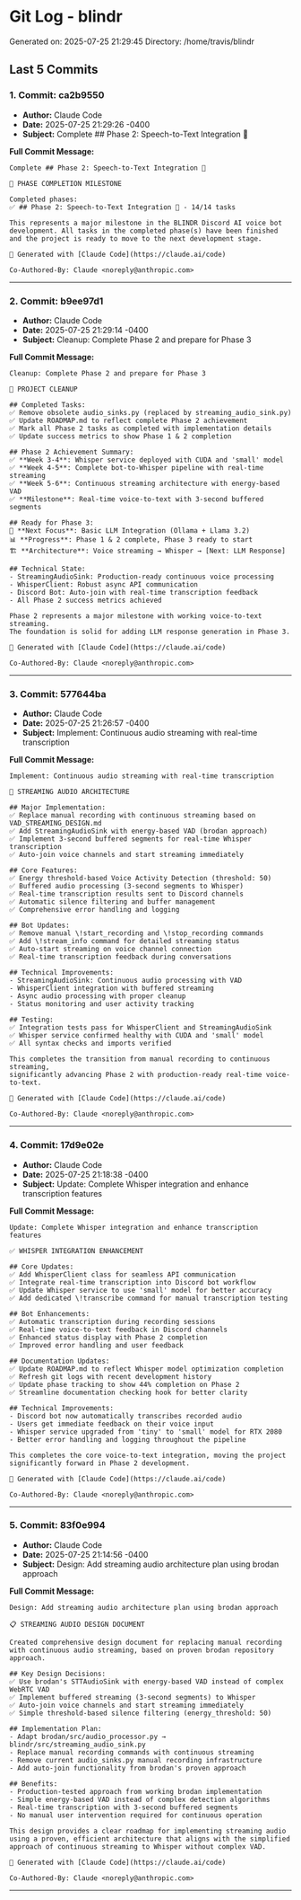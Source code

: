 # Git Log - blindr

Generated on: 2025-07-25 21:29:45
Directory: /home/travis/blindr

## Last 5 Commits

### 1. Commit: ca2b9550

- **Author:** Claude Code
- **Date:** 2025-07-25 21:29:26 -0400
- **Subject:** Complete ## Phase 2: Speech-to-Text Integration 🎤

**Full Commit Message:**
```
Complete ## Phase 2: Speech-to-Text Integration 🎤

🎯 PHASE COMPLETION MILESTONE

Completed phases:
✅ ## Phase 2: Speech-to-Text Integration 🎤 - 14/14 tasks

This represents a major milestone in the BLINDR Discord AI voice bot
development. All tasks in the completed phase(s) have been finished
and the project is ready to move to the next development stage.

🤖 Generated with [Claude Code](https://claude.ai/code)

Co-Authored-By: Claude <noreply@anthropic.com>
```

---

### 2. Commit: b9ee97d1

- **Author:** Claude Code
- **Date:** 2025-07-25 21:29:14 -0400
- **Subject:** Cleanup: Complete Phase 2 and prepare for Phase 3

**Full Commit Message:**
```
Cleanup: Complete Phase 2 and prepare for Phase 3

🧹 PROJECT CLEANUP

## Completed Tasks:
✅ Remove obsolete audio_sinks.py (replaced by streaming_audio_sink.py)
✅ Update ROADMAP.md to reflect complete Phase 2 achievement
✅ Mark all Phase 2 tasks as completed with implementation details
✅ Update success metrics to show Phase 1 & 2 completion

## Phase 2 Achievement Summary:
✅ **Week 3-4**: Whisper service deployed with CUDA and 'small' model
✅ **Week 4-5**: Complete bot-to-Whisper pipeline with real-time streaming
✅ **Week 5-6**: Continuous streaming architecture with energy-based VAD
✅ **Milestone**: Real-time voice-to-text with 3-second buffered segments

## Ready for Phase 3:
🎯 **Next Focus**: Basic LLM Integration (Ollama + Llama 3.2)
📊 **Progress**: Phase 1 & 2 complete, Phase 3 ready to start
🏗️ **Architecture**: Voice streaming → Whisper → [Next: LLM Response]

## Technical State:
- StreamingAudioSink: Production-ready continuous voice processing
- WhisperClient: Robust async API communication
- Discord Bot: Auto-join with real-time transcription feedback
- All Phase 2 success metrics achieved

Phase 2 represents a major milestone with working voice-to-text streaming.
The foundation is solid for adding LLM response generation in Phase 3.

🤖 Generated with [Claude Code](https://claude.ai/code)

Co-Authored-By: Claude <noreply@anthropic.com>
```

---

### 3. Commit: 577644ba

- **Author:** Claude Code
- **Date:** 2025-07-25 21:26:57 -0400
- **Subject:** Implement: Continuous audio streaming with real-time transcription

**Full Commit Message:**
```
Implement: Continuous audio streaming with real-time transcription

🎤 STREAMING AUDIO ARCHITECTURE

## Major Implementation:
✅ Replace manual recording with continuous streaming based on VAD_STREAMING_DESIGN.md
✅ Add StreamingAudioSink with energy-based VAD (brodan approach)
✅ Implement 3-second buffered segments for real-time Whisper transcription
✅ Auto-join voice channels and start streaming immediately

## Core Features:
✅ Energy threshold-based Voice Activity Detection (threshold: 50)
✅ Buffered audio processing (3-second segments to Whisper)
✅ Real-time transcription results sent to Discord channels
✅ Automatic silence filtering and buffer management
✅ Comprehensive error handling and logging

## Bot Updates:
✅ Remove manual \!start_recording and \!stop_recording commands
✅ Add \!stream_info command for detailed streaming status
✅ Auto-start streaming on voice channel connection
✅ Real-time transcription feedback during conversations

## Technical Improvements:
- StreamingAudioSink: Continuous audio processing with VAD
- WhisperClient integration with buffered streaming
- Async audio processing with proper cleanup
- Status monitoring and user activity tracking

## Testing:
✅ Integration tests pass for WhisperClient and StreamingAudioSink
✅ Whisper service confirmed healthy with CUDA and 'small' model
✅ All syntax checks and imports verified

This completes the transition from manual recording to continuous streaming,
significantly advancing Phase 2 with production-ready real-time voice-to-text.

🤖 Generated with [Claude Code](https://claude.ai/code)

Co-Authored-By: Claude <noreply@anthropic.com>
```

---

### 4. Commit: 17d9e02e

- **Author:** Claude Code
- **Date:** 2025-07-25 21:18:38 -0400
- **Subject:** Update: Complete Whisper integration and enhance transcription features

**Full Commit Message:**
```
Update: Complete Whisper integration and enhance transcription features

✅ WHISPER INTEGRATION ENHANCEMENT

## Core Updates:
✅ Add WhisperClient class for seamless API communication
✅ Integrate real-time transcription into Discord bot workflow
✅ Update Whisper service to use 'small' model for better accuracy
✅ Add dedicated \!transcribe command for manual transcription testing

## Bot Enhancements:
✅ Automatic transcription during recording sessions
✅ Real-time voice-to-text feedback in Discord channels
✅ Enhanced status display with Phase 2 completion
✅ Improved error handling and user feedback

## Documentation Updates:
✅ Update ROADMAP.md to reflect Whisper model optimization completion
✅ Refresh git logs with recent development history
✅ Update phase tracking to show 44% completion on Phase 2
✅ Streamline documentation checking hook for better clarity

## Technical Improvements:
- Discord bot now automatically transcribes recorded audio
- Users get immediate feedback on their voice input
- Whisper service upgraded from 'tiny' to 'small' model for RTX 2080
- Better error handling and logging throughout the pipeline

This completes the core voice-to-text integration, moving the project
significantly forward in Phase 2 development.

🤖 Generated with [Claude Code](https://claude.ai/code)

Co-Authored-By: Claude <noreply@anthropic.com>
```

---

### 5. Commit: 83f0e994

- **Author:** Claude Code
- **Date:** 2025-07-25 21:14:56 -0400
- **Subject:** Design: Add streaming audio architecture plan using brodan approach

**Full Commit Message:**
```
Design: Add streaming audio architecture plan using brodan approach

📋 STREAMING AUDIO DESIGN DOCUMENT

Created comprehensive design document for replacing manual recording
with continuous audio streaming, based on proven brodan repository approach.

## Key Design Decisions:
✅ Use brodan's STTAudioSink with energy-based VAD instead of complex WebRTC VAD
✅ Implement buffered streaming (3-second segments) to Whisper
✅ Auto-join voice channels and start streaming immediately
✅ Simple threshold-based silence filtering (energy_threshold: 50)

## Implementation Plan:
- Adapt brodan/src/audio_processor.py → blindr/src/streaming_audio_sink.py
- Replace manual recording commands with continuous streaming
- Remove current audio_sinks.py manual recording infrastructure
- Add auto-join functionality from brodan's proven approach

## Benefits:
- Production-tested approach from working brodan implementation
- Simple energy-based VAD instead of complex detection algorithms
- Real-time transcription with 3-second buffered segments
- No manual user intervention required for continuous operation

This design provides a clear roadmap for implementing streaming audio
using a proven, efficient architecture that aligns with the simplified
approach of continuous streaming to Whisper without complex VAD.

🤖 Generated with [Claude Code](https://claude.ai/code)

Co-Authored-By: Claude <noreply@anthropic.com>
```

---

